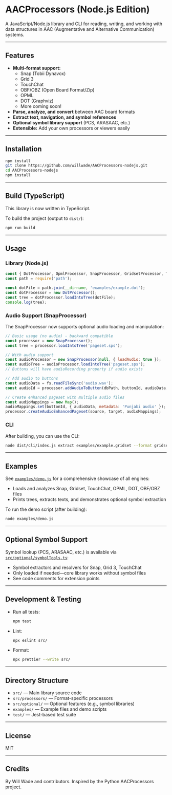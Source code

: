 # AACProcessors (Node.js Edition)

A JavaScript/Node.js library and CLI for reading, writing, and working with data structures in AAC (Augmentative and Alternative Communication) systems.

---

## Features
- **Multi-format support:**
  - Snap (Tobii Dynavox)
  - Grid 3
  - TouchChat
  - OBF/OBZ (Open Board Format/Zip)
  - OPML
  - DOT (Graphviz)
  - More coming soon!
- **Parse, analyze, and convert** between AAC board formats
- **Extract text, navigation, and symbol references**
- **Optional symbol library support** (PCS, ARASAAC, etc.)
- **Extensible:** Add your own processors or viewers easily

---

## Installation

```bash
npm install
git clone https://github.com/willwade/AACProcessors-nodejs.git
cd AACProcessors-nodejs
npm install
```

---

## Build (TypeScript)

This library is now written in TypeScript.

To build the project (output to `dist/`):

```bash
npm run build
```

---

## Usage

### Library (Node.js)

```js
const { DotProcessor, OpmlProcessor, SnapProcessor, GridsetProcessor, TouchChatProcessor, ObfProcessor } = require('./dist/processors');
const path = require('path');

const dotFile = path.join(__dirname, 'examples/example.dot');
const dotProcessor = new DotProcessor();
const tree = dotProcessor.loadIntoTree(dotFile);
console.log(tree);
```

### Audio Support (SnapProcessor)

The SnapProcessor now supports optional audio loading and manipulation:

```js
// Basic usage (no audio) - backward compatible
const processor = new SnapProcessor();
const tree = processor.loadIntoTree('pageset.sps');

// With audio support
const audioProcessor = new SnapProcessor(null, { loadAudio: true });
const audioTree = audioProcessor.loadIntoTree('pageset.sps');
// Buttons will have audioRecording property if audio exists

// Add audio to buttons
const audioData = fs.readFileSync('audio.wav');
const audioId = processor.addAudioToButton(dbPath, buttonId, audioData, 'metadata');

// Create enhanced pageset with multiple audio files
const audioMappings = new Map();
audioMappings.set(buttonId, { audioData, metadata: 'Punjabi audio' });
processor.createAudioEnhancedPageset(source, target, audioMappings);
```

### CLI

After building, you can use the CLI:

```bash
node dist/cli/index.js extract examples/example.gridset --format gridset
```

---

## Examples

See [`examples/demo.js`](examples/demo.js) for a comprehensive showcase of all engines:
- Loads and analyzes Snap, Gridset, TouchChat, OPML, DOT, OBF/OBZ files
- Prints trees, extracts texts, and demonstrates optional symbol extraction

To run the demo script (after building):

```bash
node examples/demo.js
```

---

## Optional Symbol Support

Symbol lookup (PCS, ARASAAC, etc.) is available via [`src/optional/symbolTools.ts`](src/optional/symbolTools.ts):
- Symbol extractors and resolvers for Snap, Grid 3, TouchChat
- Only loaded if needed—core library works without symbol files
- See code comments for extension points

---

## Development & Testing

- Run all tests:
  ```bash
  npm test
  ```
- Lint:
  ```bash
  npx eslint src/
  ```
- Format:
  ```bash
  npx prettier --write src/
  ```

---

## Directory Structure

- `src/` — Main library source code
- `src/processors/` — Format-specific processors
- `src/optional/` — Optional features (e.g., symbol libraries)
- `examples/` — Example files and demo scripts
- `test/` — Jest-based test suite

---

## License
MIT

---

## Credits
By Will Wade and contributors. Inspired by the Python AACProcessors project.
